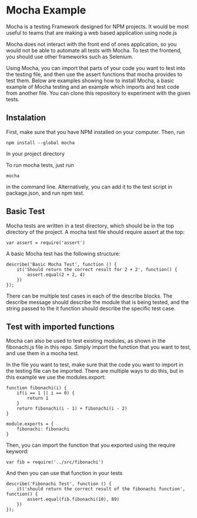 # Mocha Example
Mocha is a testing Framework designed for NPM projects. It would be most useful to teams that are making a web based application using node.js

Mocha does not interact with the front end of ones application, so you would not be able to automate all tests with Mocha. To test the frontend, you should use other frameworks such as Selenium. 

Using Mocha, you can import that parts of your code you want to test into the testing file, and then use the assert functions that mocha provides to test them. Below are examples showing how to install Mocha,  a basic example of Mocha testing and an example which imports and test code from another file. You can clone this repository to experiment with the given tests. 

## Instalation
First, make sure that you have NPM installed on your computer. Then, run 
```
npm install --global mocha
```
In your project directory


To run mocha tests, just run
```
mocha
```
in the command line. Alternatively, you can add it to the test script in package.json, and run npm test. 


## Basic Test
Mocha tests are written in a test directory, which should be in the top directory of the project. A mocha test file should require assert at the top: 
```
var assert = require('assert')
```

A basic Mocha test has the following structure:
```
describe('Basic Mocha Test', function () {
	it('Should return the correct result for 2 + 2', function() {
		assert.equal(2 + 2, 4)
	})
});
```
There can be multiple test cases in each of the describe blocks. The describe message should describe the module that is being tested, and the string passed to the it function should describe the specific test case. 

## Test with imported functions
Mocha can also be used to test existing modules, as shown in the fibonachi.js file in this repo. Simply import the function that you want to test, and use them in a mocha test. 

In the file you want to test, make sure that the code you want to import in the testing file can be imported. There are multiple ways to do this, but in this example we use the modules.export:
```
function fibonachi(i) {
    if(i == 1 || i == 0) {
        return 1
    }
    return fibonachi(i - 1) + fibonachi(i - 2)
}

module.exports = {
    fibonachi: fibonachi
}
```
Then, you can import the function that you exported using the require keyword: 
```
var fib = require('../src/fibonachi')
```

And then you can use that function in your tests
```
describe('Fibonachi Test', function () {
	it('should return the correct result of the fibonachi function', function() {
		assert.equal(fib.fibonachi(10), 89)
	})	
});
```
